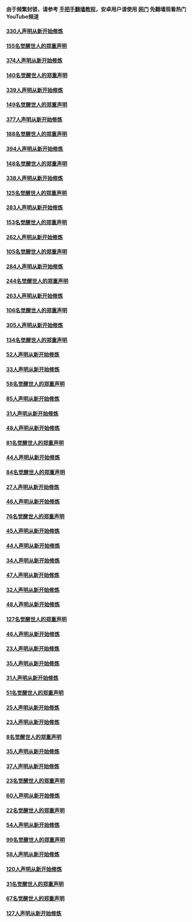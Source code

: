 #### 由于频繁封锁，请参考 [手把手翻墙教程](https://github.com/gfw-breaker/guides/wiki/)，安卓用户请使用 [网门](https://github.com/gfw-breaker/nogfw/blob/master/dl.md?t=05280400) 免翻墙观看热门YouTube频道 

#### [330人声明从新开始修炼](../pages/91/426139.md?t=05280400) 

#### [155名觉醒世人的郑重声明](../pages/91/426138.md?t=05280400) 

#### [374人声明从新开始修炼](../pages/91/425811.md?t=05280400) 

#### [140名觉醒世人的郑重声明](../pages/91/425810.md?t=05280400) 

#### [339人声明从新开始修炼](../pages/91/425690.md?t=05280400) 

#### [149名觉醒世人的郑重声明](../pages/91/425689.md?t=05280400) 

#### [377人声明从新开始修炼](../pages/91/424867.md?t=05280400) 

#### [188名觉醒世人的郑重声明](../pages/91/424866.md?t=05280400) 

#### [394人声明从新开始修炼](../pages/91/423914.md?t=05280400) 

#### [148名觉醒世人的郑重声明](../pages/91/423913.md?t=05280400) 

#### [338人声明从新开始修炼](../pages/91/423540.md?t=05280400) 

#### [125名觉醒世人的郑重声明](../pages/91/423539.md?t=05280400) 

#### [283人声明从新开始修炼](../pages/91/423296.md?t=05280400) 

#### [153名觉醒世人的郑重声明](../pages/91/423295.md?t=05280400) 

#### [262人声明从新开始修炼](../pages/91/423004.md?t=05280400) 

#### [105名觉醒世人的郑重声明](../pages/91/423003.md?t=05280400) 

#### [284人声明从新开始修炼](../pages/91/422707.md?t=05280400) 

#### [244名觉醒世人的郑重声明](../pages/91/422706.md?t=05280400) 

#### [263人声明从新开始修炼](../pages/91/422553.md?t=05280400) 

#### [106名觉醒世人的郑重声明](../pages/91/422552.md?t=05280400) 

#### [305人声明从新开始修炼](../pages/91/422153.md?t=05280400) 

#### [134名觉醒世人的郑重声明](../pages/91/422152.md?t=05280400) 

#### [52人声明从新开始修炼](../pages/91/421846.md?t=05280400) 

#### [33人声明从新开始修炼](../pages/91/421804.md?t=05280400) 

#### [58名觉醒世人的郑重声明](../pages/91/421845.md?t=05280400) 

#### [85人声明从新开始修炼](../pages/91/421769.md?t=05280400) 

#### [31人声明从新开始修炼](../pages/91/421763.md?t=05280400) 

#### [48人声明从新开始修炼](../pages/91/421605.md?t=05280400) 

#### [81名觉醒世人的郑重声明](../pages/91/421656.md?t=05280400) 

#### [44人声明从新开始修炼](../pages/91/421544.md?t=05280400) 

#### [84名觉醒世人的郑重声明](../pages/91/421543.md?t=05280400) 

#### [27人声明从新开始修炼](../pages/91/421465.md?t=05280400) 

#### [46人声明从新开始修炼](../pages/91/421454.md?t=05280400) 

#### [76名觉醒世人的郑重声明](../pages/91/421453.md?t=05280400) 

#### [45人声明从新开始修炼](../pages/91/421452.md?t=05280400) 

#### [44人声明从新开始修炼](../pages/91/421422.md?t=05280400) 

#### [34人声明从新开始修炼](../pages/91/421322.md?t=05280400) 

#### [47人声明从新开始修炼](../pages/91/421264.md?t=05280400) 

#### [32人声明从新开始修炼](../pages/91/421225.md?t=05280400) 

#### [48人声明从新开始修炼](../pages/91/421202.md?t=05280400) 

#### [127名觉醒世人的郑重声明](../pages/91/421224.md?t=05280400) 

#### [46人声明从新开始修炼](../pages/91/421203.md?t=05280400) 

#### [23人声明从新开始修炼](../pages/91/421138.md?t=05280400) 

#### [35人声明从新开始修炼](../pages/91/421122.md?t=05280400) 

#### [31人声明从新开始修炼](../pages/91/421081.md?t=05280400) 

#### [51名觉醒世人的郑重声明](../pages/91/421080.md?t=05280400) 

#### [25人声明从新开始修炼](../pages/91/421020.md?t=05280400) 

#### [23人声明从新开始修炼](../pages/91/420884.md?t=05280400) 

#### [8名觉醒世人的郑重声明](../pages/91/420883.md?t=05280400) 

#### [35人声明从新开始修炼](../pages/91/420809.md?t=05280400) 

#### [37人声明从新开始修炼](../pages/91/420766.md?t=05280400) 

#### [23名觉醒世人的郑重声明](../pages/91/420765.md?t=05280400) 

#### [60人声明从新开始修炼](../pages/91/420727.md?t=05280400) 

#### [22名觉醒世人的郑重声明](../pages/91/420726.md?t=05280400) 

#### [54人声明从新开始修炼](../pages/91/420529.md?t=05280400) 

#### [99名觉醒世人的郑重声明](../pages/91/420528.md?t=05280400) 

#### [58人声明从新开始修炼](../pages/91/420198.md?t=05280400) 

#### [120人声明从新开始修炼](../pages/91/420141.md?t=05280400) 

#### [31名觉醒世人的郑重声明](../pages/91/420197.md?t=05280400) 

#### [67名觉醒世人的郑重声明](../pages/91/420140.md?t=05280400) 

#### [127人声明从新开始修炼](../pages/91/420082.md?t=05280400) 

